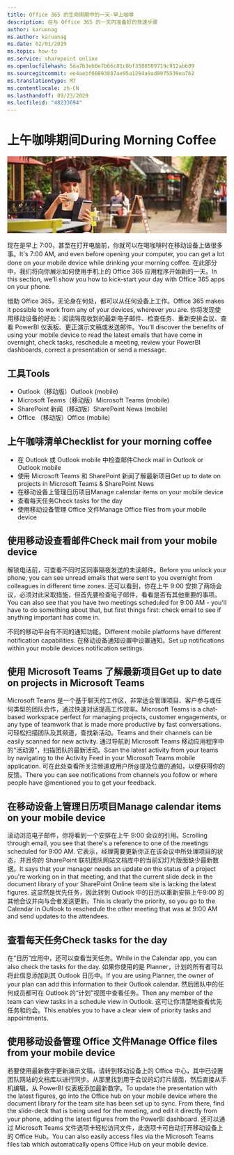```yaml
---
title: Office 365 的生命周期中的一天-早上咖啡
description: 在与 Office 365 的一天内准备好的快速步骤
author: karuanag
ms.author: karuanag
ms.date: 02/01/2019
ms.topic: how-to
ms.service: sharepoint online
ms.openlocfilehash: 5da7b3eb0e7b66c81c0bf3586509719c912ab609
ms.sourcegitcommit: ee4aebf60893887ae95a1294a9ad8975539ea762
ms.translationtype: MT
ms.contentlocale: zh-CN
ms.lasthandoff: 09/23/2020
ms.locfileid: "48233694"
---
```

# <a name="during-morning-coffee"></a><span data-ttu-id="d27df-103">上午咖啡期间</span><span class="sxs-lookup"><span data-stu-id="d27df-103">During Morning Coffee</span></span>

![上午咖啡视觉对象](media/ditl_coffee.png)

<span data-ttu-id="d27df-105">现在是早上 7:00，甚至在打开电脑前，你就可以在喝咖啡时在移动设备上做很多事。</span><span class="sxs-lookup"><span data-stu-id="d27df-105">It's 7:00 AM, and even before opening your computer, you can get a lot done on your mobile device while drinking your morning coffee.</span></span> <span data-ttu-id="d27df-106">在此部分中，我们将向你展示如何使用手机上的 Office 365 应用程序开始新的一天。</span><span class="sxs-lookup"><span data-stu-id="d27df-106">In this section, we'll show you how to kick-start your day with Office 365 apps on your phone.</span></span>

<span data-ttu-id="d27df-107">借助 Office 365，无论身在何处，都可以从任何设备上工作。</span><span class="sxs-lookup"><span data-stu-id="d27df-107">Office 365 makes it possible to work from any of your devices, wherever you are.</span></span> <span data-ttu-id="d27df-108">你将发现使用移动设备的好处：阅读隔夜收到的最新电子邮件、检查任务、重新安排会议、查看 PowerBI 仪表板、更正演示文稿或发送邮件。</span><span class="sxs-lookup"><span data-stu-id="d27df-108">You'll discover the benefits of using your mobile device to read the latest emails that have come in overnight, check tasks, reschedule a meeting, review your PowerBI dashboards, correct a presentation or send a message.</span></span> 

## <a name="tools"></a><span data-ttu-id="d27df-109">工具</span><span class="sxs-lookup"><span data-stu-id="d27df-109">Tools</span></span>
- <span data-ttu-id="d27df-110">Outlook（移动版）</span><span class="sxs-lookup"><span data-stu-id="d27df-110">Outlook (mobile)</span></span>
- <span data-ttu-id="d27df-111">Microsoft Teams（移动版）</span><span class="sxs-lookup"><span data-stu-id="d27df-111">Microsoft Teams (mobile)</span></span>
- <span data-ttu-id="d27df-112">SharePoint 新闻（移动版）</span><span class="sxs-lookup"><span data-stu-id="d27df-112">SharePoint News (mobile)</span></span>
- <span data-ttu-id="d27df-113">Office （移动版）</span><span class="sxs-lookup"><span data-stu-id="d27df-113">Office (mobile)</span></span>

## <a name="checklist-for-your-morning-coffee"></a><span data-ttu-id="d27df-114">上午咖啡清单</span><span class="sxs-lookup"><span data-stu-id="d27df-114">Checklist for your morning coffee</span></span>
- <span data-ttu-id="d27df-115">在 Outlook 或 Outlook mobile 中检查邮件</span><span class="sxs-lookup"><span data-stu-id="d27df-115">Check mail in Outlook or Outlook mobile</span></span>
- <span data-ttu-id="d27df-116">使用 Microsoft Teams 和 SharePoint 新闻了解最新项目</span><span class="sxs-lookup"><span data-stu-id="d27df-116">Get up to date on projects in Microsoft Teams & SharePoint News</span></span>
- <span data-ttu-id="d27df-117">在移动设备上管理日历项目</span><span class="sxs-lookup"><span data-stu-id="d27df-117">Manage calendar items on your mobile device</span></span>
- <span data-ttu-id="d27df-118">查看每天任务</span><span class="sxs-lookup"><span data-stu-id="d27df-118">Check tasks for the day</span></span>
- <span data-ttu-id="d27df-119">使用移动设备管理 Office 文件</span><span class="sxs-lookup"><span data-stu-id="d27df-119">Manage Office files from your mobile device</span></span> 

## <a name="check-mail-from-your-mobile-device"></a><span data-ttu-id="d27df-120">使用移动设查看邮件</span><span class="sxs-lookup"><span data-stu-id="d27df-120">Check mail from your mobile device</span></span>
<span data-ttu-id="d27df-121">解锁电话前，可查看不同时区同事隔夜发送的未读邮件。</span><span class="sxs-lookup"><span data-stu-id="d27df-121">Before you unlock your phone, you can see unread emails that were sent to you overnight from colleagues in different time zones.</span></span> <span data-ttu-id="d27df-122">还可以看到，你在上午 9:00 安排了两场会议，必须对此采取措施，但首先要检查电子邮件，看看是否有其他重要的事项。</span><span class="sxs-lookup"><span data-stu-id="d27df-122">You can also see that you have two meetings scheduled for 9:00 AM - you'll have to do something about that, but first things first: check email to see if anything important has come in.</span></span>

<span data-ttu-id="d27df-123">不同的移动平台有不同的通知功能。</span><span class="sxs-lookup"><span data-stu-id="d27df-123">Different mobile platforms have different notification capabilities.</span></span> <span data-ttu-id="d27df-124">在移动设备通知设置中设置通知。</span><span class="sxs-lookup"><span data-stu-id="d27df-124">Set up notifications within your mobile devices notification settings.</span></span> 

## <a name="get-up-to-date-on-projects-in-microsoft-teams"></a><span data-ttu-id="d27df-125">使用 Microsoft Teams 了解最新项目</span><span class="sxs-lookup"><span data-stu-id="d27df-125">Get up to date on projects in Microsoft Teams</span></span>
<span data-ttu-id="d27df-126">Microsoft Teams 是一个基于聊天的工作区，非常适合管理项目、客户参与或任何类型的团队合作，通过快速对话提高工作效率。</span><span class="sxs-lookup"><span data-stu-id="d27df-126">Microsoft Teams is a chat-based workspace perfect for managing projects, customer engagements, or any type of teamwork that is made more productive by fast conversations.</span></span> <span data-ttu-id="d27df-127">可轻松扫描团队及其频道，查找新活动。</span><span class="sxs-lookup"><span data-stu-id="d27df-127">Teams and their channels can be easily scanned for new activity.</span></span> <span data-ttu-id="d27df-128">通过导航到 Microsoft Teams 移动应用程序中的“活动源”，扫描团队的最新活动。</span><span class="sxs-lookup"><span data-stu-id="d27df-128">Scan the latest activity from your teams by navigating to the Activity Feed in your Microsoft Teams mobile application.</span></span> <span data-ttu-id="d27df-129">可在此处查看所关注频道或用户所@提及位置的通知，以便获得你的反馈。</span><span class="sxs-lookup"><span data-stu-id="d27df-129">There you can see notifications from channels you follow or where people have @mentioned you to get your feedback.</span></span>  

## <a name="manage-calendar-items-on-your-mobile-device"></a><span data-ttu-id="d27df-130">在移动设备上管理日历项目</span><span class="sxs-lookup"><span data-stu-id="d27df-130">Manage calendar items on your mobile device</span></span>
<span data-ttu-id="d27df-131">滚动浏览电子邮件，你将看到一个安排在上午 9:00 会议的引用。</span><span class="sxs-lookup"><span data-stu-id="d27df-131">Scrolling through email, you see that there's a reference to one of the meetings scheduled for 9:00 AM.</span></span> <span data-ttu-id="d27df-132">它表示，经理需要更新你正在该会议中所处理项目的状态，并且你的 SharePoint 联机团队网站文档库中的当前幻灯片版面缺少最新数据。</span><span class="sxs-lookup"><span data-stu-id="d27df-132">It says that your manager needs an update on the status of a project you're working on in that meeting, and that the current slide deck in the document library of your SharePoint Online team site is lacking the latest figures.</span></span> <span data-ttu-id="d27df-133">这显然是优先任务，因此转到 Outlook 中的日历以重新安排上午9:00 的其他会议并向与会者发送更新。</span><span class="sxs-lookup"><span data-stu-id="d27df-133">This is clearly the priority, so you go to the Calendar in Outlook to reschedule the other meeting that was at 9:00 AM and send updates to the attendees.</span></span>

## <a name="check-tasks-for-the-day"></a><span data-ttu-id="d27df-134">查看每天任务</span><span class="sxs-lookup"><span data-stu-id="d27df-134">Check tasks for the day</span></span>
<span data-ttu-id="d27df-135">在“日历”应用中，还可以查看当天任务。</span><span class="sxs-lookup"><span data-stu-id="d27df-135">While in the Calendar app, you can also check the tasks for the day.</span></span> <span data-ttu-id="d27df-136">如果你使用的是 Planner，计划的所有者可以将此信息添加到其 Outlook 日历中。</span><span class="sxs-lookup"><span data-stu-id="d27df-136">If you are using Planner, the owner of your plan can add this information to their Outlook calendar.</span></span> <span data-ttu-id="d27df-137">然后团队中的任何成员都可在 Outlook 的“计划”视图中查看任务。</span><span class="sxs-lookup"><span data-stu-id="d27df-137">Then any member of the team can view tasks in a schedule view in Outlook.</span></span> <span data-ttu-id="d27df-138">这可让你清楚地查看优先任务和约会。</span><span class="sxs-lookup"><span data-stu-id="d27df-138">This enables you to have a clear view of priority tasks and appointments.</span></span>  

## <a name="manage-office-files-from-your-mobile-device"></a><span data-ttu-id="d27df-139">使用移动设备管理 Office 文件</span><span class="sxs-lookup"><span data-stu-id="d27df-139">Manage Office files from your mobile device</span></span>
<span data-ttu-id="d27df-140">若要使用最新数字更新演示文稿，请转到移动设备上的 Office 中心，其中已设置团队网站的文档库以进行同步。从那里找到用于会议的幻灯片版面，然后直接从手机编辑，从 PowerBI 仪表板添加最新数字。</span><span class="sxs-lookup"><span data-stu-id="d27df-140">To update the presentation with the latest figures, go into the Office hub on your mobile device where the document library for the team site has been set up to sync. From there, find the slide-deck that is being used for the meeting, and edit it directly from your phone, adding the latest figures from the PowerBI dashboard.</span></span> <span data-ttu-id="d27df-141">还可以通过 Microsoft Teams 文件选项卡轻松访问文件，此选项卡可自动打开移动设备上的 Office Hub。</span><span class="sxs-lookup"><span data-stu-id="d27df-141">You can also easily access files via the Microsoft Teams files tab which automatically opens Office Hub on your mobile device.</span></span> 